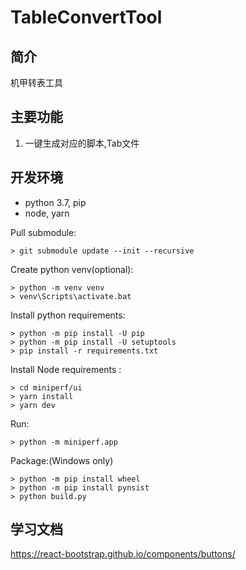 # TableConvertTool


## 简介

机甲转表工具

## 主要功能

1. 一键生成对应的脚本,Tab文件

## 开发环境

* python 3.7, pip
* node, yarn

Pull submodule:

```
> git submodule update --init --recursive
```

Create python venv(optional):

```
> python -m venv venv
> venv\Scripts\activate.bat
```

Install python requirements:

```
> python -m pip install -U pip
> python -m pip install -U setuptools
> pip install -r requirements.txt
```

Install Node requirements :

```
> cd miniperf/ui
> yarn install
> yarn dev
```

Run:
```
> python -m miniperf.app
```

Package:(Windows only)

```
> python -m pip install wheel
> python -m pip install pynsist
> python build.py
```

## 学习文档

https://react-bootstrap.github.io/components/buttons/


